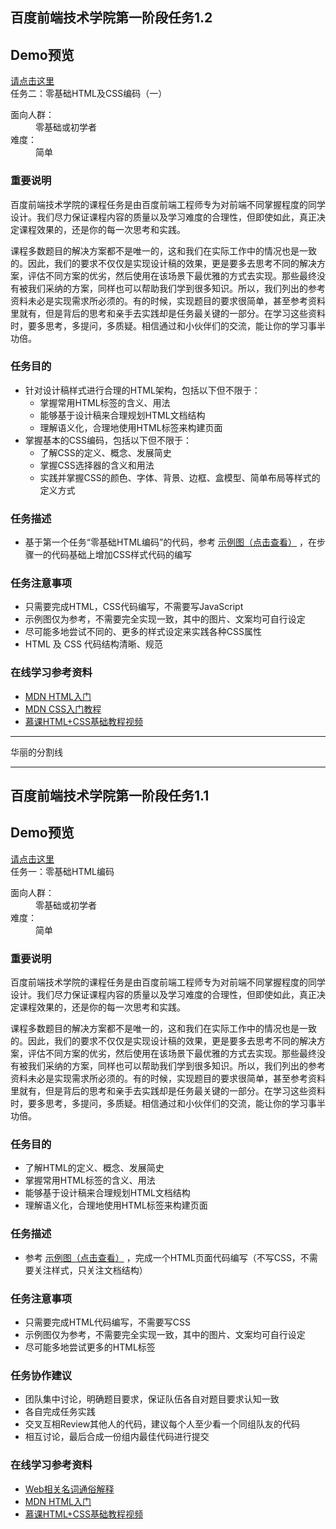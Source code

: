 <h2>百度前端技术学院第一阶段任务1.2</h2>
<h2>Demo预览</h2>
<a href="http://119.29.158.242/ife1.2/">请点击这里</a>
<div>
    <span>任务二：零基础HTML及CSS编码（一）</span>
</div>
<dl>
    <dt>面向人群：</dt>
    <dd>
        零基础或初学者
    </dd>
    <dt>难度：</dt>
    <dd>
        简单
    </dd>
</dl>
<h3>重要说明</h3>
<p>
    百度前端技术学院的课程任务是由百度前端工程师专为对前端不同掌握程度的同学设计。我们尽力保证课程内容的质量以及学习难度的合理性，但即使如此，真正决定课程效果的，还是你的每一次思考和实践。
</p>
<p>
    课程多数题目的解决方案都不是唯一的，这和我们在实际工作中的情况也是一致的。因此，我们的要求不仅仅是实现设计稿的效果，更是要多去思考不同的解决方案，评估不同方案的优劣，然后使用在该场景下最优雅的方式去实现。那些最终没有被我们采纳的方案，同样也可以帮助我们学到很多知识。所以，我们列出的参考资料未必是实现需求所必须的。有的时候，实现题目的要求很简单，甚至参考资料里就有，但是背后的思考和亲手去实践却是任务最关键的一部分。在学习这些资料时，要多思考，多提问，多质疑。相信通过和小伙伴们的交流，能让你的学习事半功倍。
</p>
<h3>任务目的</h3>
<ul>
    <li>
        针对设计稿样式进行合理的HTML架构，包括以下但不限于：
        <ul>
            <li>
                掌握常用HTML标签的含义、用法
            </li>
            <li>
                能够基于设计稿来合理规划HTML文档结构
            </li>
            <li>
                理解语义化，合理地使用HTML标签来构建页面
            </li>
        </ul>
    </li>
    <li>
        掌握基本的CSS编码，包括以下但不限于：
        <ul>
            <li>
                了解CSS的定义、概念、发展简史
            </li>
            <li>
                掌握CSS选择器的含义和用法
            </li>
            <li>
                实践并掌握CSS的颜色、字体、背景、边框、盒模型、简单布局等样式的定义方式
            </li>
        </ul>
    </li>
</ul>
<h3>任务描述</h3>
<ul>
    <li>
        基于第一个任务“零基础HTML编码”的代码，参考
        <a target="_blank" href="http://7xrp04.com1.z0.glb.clouddn.com/task_1_2_1.jpg">示例图（点击查看）</a>
        ，在步骤一的代码基础上增加CSS样式代码的编写
    </li>
</ul>
<h3>任务注意事项</h3>
<ul>
    <li>
        只需要完成HTML，CSS代码编写，不需要写JavaScript
    </li>
    <li>
        示例图仅为参考，不需要完全实现一致，其中的图片、文案均可自行设定
    </li>
    <li>
        尽可能多地尝试不同的、更多的样式设定来实践各种CSS属性
    </li>
    <li>
        HTML 及 CSS 代码结构清晰、规范
    </li>
</ul>
<h3>在线学习参考资料</h3>
<ul>
    <li>
        <a target="_blank" href="https://developer.mozilla.org/zh-CN/docs/Web/Guide/HTML/Introduction">MDN HTML入门</a>
    </li>
    <li>
        <a target="_blank" href="https://developer.mozilla.org/zh-CN/docs/Web/Guide/CSS/Getting_started">MDN CSS入门教程</a>
    </li>
    <li>
        <a target="_blank" href="http://www.imooc.com/learn/9">慕课HTML+CSS基础教程视频</a>
    </li>
</ul>

<hr>
<p>华丽的分割线</p>
<hr>

<h2>百度前端技术学院第一阶段任务1.1</h2>
<h2>Demo预览</h2>
<a href="http://119.29.158.242/ife1.1/">请点击这里</a>
<div>
    <span>任务一：零基础HTML编码</span>
</div>
<div>
    <dl>
        <dt>面向人群：</dt>
        <dd>
            零基础或初学者
        </dd>
        <dt>难度：</dt>
        <dd>
            简单
        </dd>
    </dl>
    <h3>重要说明</h3>
    <p>
        百度前端技术学院的课程任务是由百度前端工程师专为对前端不同掌握程度的同学设计。我们尽力保证课程内容的质量以及学习难度的合理性，但即使如此，真正决定课程效果的，还是你的每一次思考和实践。
    </p>
    <p>
        课程多数题目的解决方案都不是唯一的，这和我们在实际工作中的情况也是一致的。因此，我们的要求不仅仅是实现设计稿的效果，更是要多去思考不同的解决方案，评估不同方案的优劣，然后使用在该场景下最优雅的方式去实现。那些最终没有被我们采纳的方案，同样也可以帮助我们学到很多知识。所以，我们列出的参考资料未必是实现需求所必须的。有的时候，实现题目的要求很简单，甚至参考资料里就有，但是背后的思考和亲手去实践却是任务最关键的一部分。在学习这些资料时，要多思考，多提问，多质疑。相信通过和小伙伴们的交流，能让你的学习事半功倍。
    </p>
    <h3>任务目的</h3>
    <ul>
        <li>
            了解HTML的定义、概念、发展简史
        </li>
        <li>
            掌握常用HTML标签的含义、用法
        </li>
        <li>
            能够基于设计稿来合理规划HTML文档结构
        </li>
        <li>
            理解语义化，合理地使用HTML标签来构建页面
        </li>
    </ul>
    <h3>任务描述</h3>
    <ul>
        <li>
            参考
            <a target="_blank" href="http://7xrp04.com1.z0.glb.clouddn.com/task_1_1_1.jpg">示例图（点击查看）</a>
            ，完成一个HTML页面代码编写（不写CSS，不需要关注样式，只关注文档结构）
        </li>
    </ul>
    <h3>任务注意事项</h3>
    <ul>
        <li>
            只需要完成HTML代码编写，不需要写CSS
        </li>
        <li>
            示例图仅为参考，不需要完全实现一致，其中的图片、文案均可自行设定
        </li>
        <li>
            尽可能多地尝试更多的HTML标签
        </li>
    </ul>
    <h3>任务协作建议</h3>
    <ul>
        <li>
            团队集中讨论，明确题目要求，保证队伍各自对题目要求认知一致
        </li>
        <li>
            各自完成任务实践
        </li>
        <li>
            交叉互相Review其他人的代码，建议每个人至少看一个同组队友的代码
        </li>
        <li>
            相互讨论，最后合成一份组内最佳代码进行提交
        </li>
    </ul>
    <h3>在线学习参考资料</h3>
    <ul>
        <li>
            <a target="_blank" href="https://www.zhihu.com/question/22689579">Web相关名词通俗解释</a>
        </li>
        <li>
            <a target="_blank" href="https://developer.mozilla.org/zh-CN/docs/Web/Guide/HTML/Introduction">MDN HTML入门</a>
        </li>
        <li>
            <a target="_blank" href="http://www.imooc.com/learn/9">慕课HTML+CSS基础教程视频</a>
        </li>
    </ul>
</div>